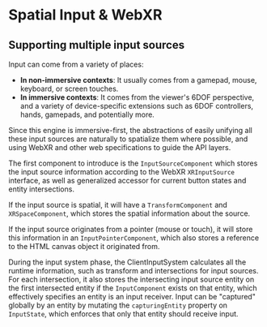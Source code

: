 # Spatial Input & WebXR

## Supporting multiple input sources

Input can come from a variety of places: 
- **In non-immersive contexts**: It usually comes from a gamepad, mouse, keyboard, or screen touches. 
- **In immersive contexts**: It comes from the viewer's 6DOF perspective, and a variety of device-specific extensions such as 6DOF controllers, hands, gamepads, and potentially more.

Since this engine is immersive-first, the abstractions of easily unifying all these input sources are naturally to spatialize them where possible, and using WebXR and other web specifications to guide the API layers.

The first component to introduce is the `InputSourceComponent` which stores the input source information according to the WebXR `XRInputSource` interface, as well as generalized accessor for current button states and entity intersections.

If the input source is spatial, it will have a `TransformComponent` and `XRSpaceComponent`, which stores the spatial information about the source.

If the input source originates from a pointer (mouse or touch), it will store this information in an `InputPointerComponent`, which also stores a reference to the HTML canvas object it originated from.

During the input system phase, the ClientInputSystem calculates all the runtime information, such as transform and intersections for input sources. For each intersection, it also stores the intersecting input source entity on the first intersected entity if the `InputComponent` exists on that entity, which effectively specifies an entity is an input receiver. Input can be "captured" globally by an entity by mutating the `capturingEntity` property on `InputState`, which enforces that only that entity should receive input.